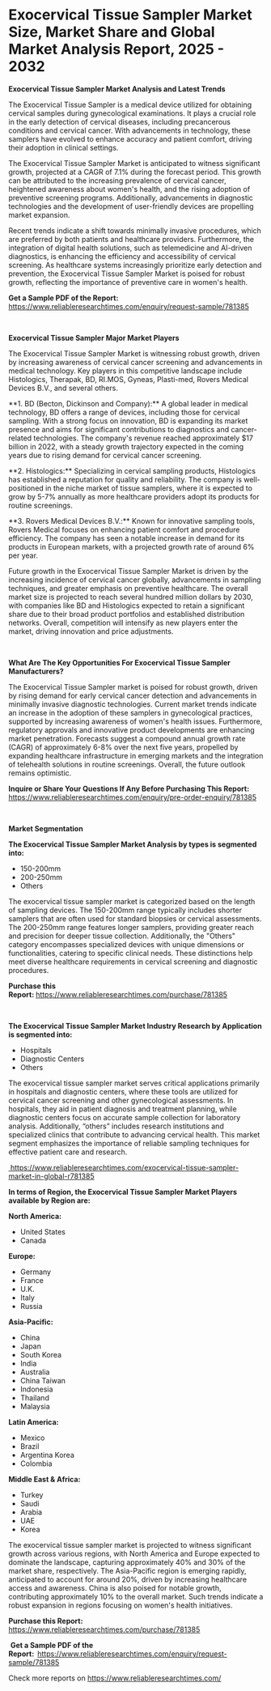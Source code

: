 <p><h1>Exocervical Tissue Sampler Market Size, Market Share and Global Market Analysis Report, 2025 - 2032</h1></p><p><strong>Exocervical Tissue Sampler Market Analysis and Latest Trends</strong></p>
<p><p>The Exocervical Tissue Sampler is a medical device utilized for obtaining cervical samples during gynecological examinations. It plays a crucial role in the early detection of cervical diseases, including precancerous conditions and cervical cancer. With advancements in technology, these samplers have evolved to enhance accuracy and patient comfort, driving their adoption in clinical settings.</p><p>The Exocervical Tissue Sampler Market is anticipated to witness significant growth, projected at a CAGR of 7.1% during the forecast period. This growth can be attributed to the increasing prevalence of cervical cancer, heightened awareness about women's health, and the rising adoption of preventive screening programs. Additionally, advancements in diagnostic technologies and the development of user-friendly devices are propelling market expansion.</p><p>Recent trends indicate a shift towards minimally invasive procedures, which are preferred by both patients and healthcare providers. Furthermore, the integration of digital health solutions, such as telemedicine and AI-driven diagnostics, is enhancing the efficiency and accessibility of cervical screening. As healthcare systems increasingly prioritize early detection and prevention, the Exocervical Tissue Sampler Market is poised for robust growth, reflecting the importance of preventive care in women's health.</p></p>
<p><strong>Get a Sample PDF of the Report:&nbsp;</strong> <a href="https://www.reliableresearchtimes.com/enquiry/request-sample/781385?utm_campaign=2627&utm_medium=2&utm_source=Github&utm_content=ia&utm_term=26032025&utm_id=exocervical-tissue-sampler">https://www.reliableresearchtimes.com/enquiry/request-sample/781385</a></p>
<p>&nbsp;</p>
<p><strong>Exocervical Tissue Sampler Major Market Players</strong></p>
<p><p>The Exocervical Tissue Sampler Market is witnessing robust growth, driven by increasing awareness of cervical cancer screening and advancements in medical technology. Key players in this competitive landscape include Histologics, Therapak, BD, RI.MOS, Gyneas, Plasti-med, Rovers Medical Devices B.V., and several others.</p><p>**1. BD (Becton, Dickinson and Company):** A global leader in medical technology, BD offers a range of devices, including those for cervical sampling. With a strong focus on innovation, BD is expanding its market presence and aims for significant contributions to diagnostics and cancer-related technologies. The company's revenue reached approximately $17 billion in 2022, with a steady growth trajectory expected in the coming years due to rising demand for cervical cancer screening.</p><p>**2. Histologics:** Specializing in cervical sampling products, Histologics has established a reputation for quality and reliability. The company is well-positioned in the niche market of tissue samplers, where it is expected to grow by 5-7% annually as more healthcare providers adopt its products for routine screenings.</p><p>**3. Rovers Medical Devices B.V.:** Known for innovative sampling tools, Rovers Medical focuses on enhancing patient comfort and procedure efficiency. The company has seen a notable increase in demand for its products in European markets, with a projected growth rate of around 6% per year.</p><p>Future growth in the Exocervical Tissue Sampler Market is driven by the increasing incidence of cervical cancer globally, advancements in sampling techniques, and greater emphasis on preventive healthcare. The overall market size is projected to reach several hundred million dollars by 2030, with companies like BD and Histologics expected to retain a significant share due to their broad product portfolios and established distribution networks. Overall, competition will intensify as new players enter the market, driving innovation and price adjustments.</p></p>
<p>&nbsp;</p>
<p><strong>What Are The Key Opportunities For Exocervical Tissue Sampler Manufacturers?</strong></p>
<p><p>The Exocervical Tissue Sampler market is poised for robust growth, driven by rising demand for early cervical cancer detection and advancements in minimally invasive diagnostic technologies. Current market trends indicate an increase in the adoption of these samplers in gynecological practices, supported by increasing awareness of women's health issues. Furthermore, regulatory approvals and innovative product developments are enhancing market penetration. Forecasts suggest a compound annual growth rate (CAGR) of approximately 6-8% over the next five years, propelled by expanding healthcare infrastructure in emerging markets and the integration of telehealth solutions in routine screenings. Overall, the future outlook remains optimistic.</p></p>
<p><strong>Inquire or Share Your Questions If Any Before Purchasing This Report:</strong> <a href="https://www.reliableresearchtimes.com/enquiry/pre-order-enquiry/781385?utm_campaign=2627&utm_medium=2&utm_source=Github&utm_content=ia&utm_term=26032025&utm_id=exocervical-tissue-sampler">https://www.reliableresearchtimes.com/enquiry/pre-order-enquiry/781385</a></p>
<p>&nbsp;</p>
<p><strong>Market Segmentation</strong></p>
<p><strong>The Exocervical Tissue Sampler Market Analysis by types is segmented into:</strong></p>
<p><ul><li>150-200mm</li><li>200-250mm</li><li>Others</li></ul></p>
<p><p>The exocervical tissue sampler market is categorized based on the length of sampling devices. The 150-200mm range typically includes shorter samplers that are often used for standard biopsies or cervical assessments. The 200-250mm range features longer samplers, providing greater reach and precision for deeper tissue collection. Additionally, the "Others" category encompasses specialized devices with unique dimensions or functionalities, catering to specific clinical needs. These distinctions help meet diverse healthcare requirements in cervical screening and diagnostic procedures.</p></p>
<p><strong>Purchase this Report:&nbsp;</strong><a href="https://www.reliableresearchtimes.com/purchase/781385?utm_campaign=2627&utm_medium=2&utm_source=Github&utm_content=ia&utm_term=26032025&utm_id=exocervical-tissue-sampler">https://www.reliableresearchtimes.com/purchase/781385</a></p>
<p>&nbsp;</p>
<p><strong>The Exocervical Tissue Sampler Market Industry Research by Application is segmented into:</strong></p>
<p><ul><li>Hospitals</li><li>Diagnostic Centers</li><li>Others</li></ul></p>
<p><p>The exocervical tissue sampler market serves critical applications primarily in hospitals and diagnostic centers, where these tools are utilized for cervical cancer screening and other gynecological assessments. In hospitals, they aid in patient diagnosis and treatment planning, while diagnostic centers focus on accurate sample collection for laboratory analysis. Additionally, “others” includes research institutions and specialized clinics that contribute to advancing cervical health. This market segment emphasizes the importance of reliable sampling techniques for effective patient care and research.</p></p>
<p><a href="https://www.reliableresearchtimes.com/exocervical-tissue-sampler-market-in-global-r781385?utm_campaign=2627&utm_medium=2&utm_source=Github&utm_content=ia&utm_term=26032025&utm_id=exocervical-tissue-sampler">&nbsp;https://www.reliableresearchtimes.com/exocervical-tissue-sampler-market-in-global-r781385</a></p>
<p><strong>In terms of Region, the Exocervical Tissue Sampler Market Players available by Region are:</strong></p>
<p>
    <p> <strong> North America: </strong>
        <ul>
            <li>United States</li>
            <li>Canada</li>
        </ul>
        </p> 
    <p> <strong> Europe: </strong>
        <ul>
            <li>Germany</li>
            <li>France</li>
            <li>U.K.</li>
            <li>Italy</li>
            <li>Russia</li>
        </ul>
        </p> 
    <p> <strong> Asia-Pacific: </strong>
        <ul>
            <li>China</li>
            <li>Japan</li>
            <li>South Korea</li>
            <li>India</li>
            <li>Australia</li>
            <li>China Taiwan</li>
            <li>Indonesia</li>
            <li>Thailand</li>
            <li>Malaysia</li>
        </ul>
        </p> 
    <p> <strong> Latin America: </strong>
        <ul>
            <li>Mexico</li>
            <li>Brazil</li>
            <li>Argentina Korea</li>
            <li>Colombia</li>
        </ul>
        </p> 
    <p> <strong> Middle East & Africa: </strong>
        <ul>
            <li>Turkey</li>
            <li>Saudi</li>
            <li>Arabia</li>
            <li>UAE</li>
            <li>Korea</li>
        </ul>
    </p>
    </p>
<p><p>The exocervical tissue sampler market is projected to witness significant growth across various regions, with North America and Europe expected to dominate the landscape, capturing approximately 40% and 30% of the market share, respectively. The Asia-Pacific region is emerging rapidly, anticipated to account for around 20%, driven by increasing healthcare access and awareness. China is also poised for notable growth, contributing approximately 10% to the overall market. Such trends indicate a robust expansion in regions focusing on women's health initiatives.</p></p>
<p><strong>Purchase this Report: </strong><a href="https://www.reliableresearchtimes.com/purchase/781385?utm_campaign=2627&utm_medium=2&utm_source=Github&utm_content=ia&utm_term=26032025&utm_id=exocervical-tissue-sampler">https://www.reliableresearchtimes.com/purchase/781385</a></p>
<p>&nbsp;<strong>Get a Sample PDF of the Report:&nbsp;&nbsp;</strong><a href="https://www.reliableresearchtimes.com/enquiry/request-sample/781385?utm_campaign=2627&utm_medium=2&utm_source=Github&utm_content=ia&utm_term=26032025&utm_id=exocervical-tissue-sampler">https://www.reliableresearchtimes.com/enquiry/request-sample/781385</a></p>
<p><strong></strong></p>
<p>Check more reports on <a href="https://www.reliableresearchtimes.com/?utm_campaign=2627&utm_medium=2&utm_source=Github&utm_content=ia&utm_term=26032025&utm_id=exocervical-tissue-sampler">https://www.reliableresearchtimes.com/</a></p>